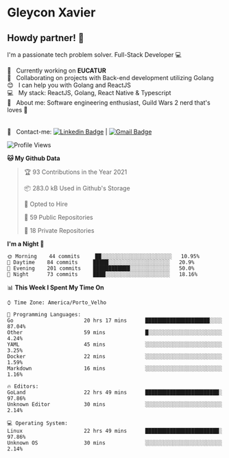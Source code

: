 # Gleycon Xavier

## Howdy partner! 👋

I'm a passionate tech problem solver.
Full-Stack Developer :computer:

 :rocket:  &nbsp; Currently working on **EUCATUR**
 <br/> :purple_heart: &nbsp; Collaborating on projects with Back-end development utilizing Golang
 <br/> :blush: &nbsp; I can help you with Golang and ReactJS
 <br/> :computer: &nbsp; My stack: ReactJS, Golang, React Native & Typescript
 <br/> 💬  &nbsp; About me: Software engineering enthusiast, Guild Wars 2 nerd that's loves :apple:
 <br/>
 <br/>
 <br/> :email: &nbsp; Contact-me: [![Linkedin Badge](https://img.shields.io/badge/-GleyconXavier-blue?style=flat-square&logo=Linkedin&logoColor=white&link=https://www.linkedin.com/in/gleyconxavier/)](https://www.linkedin.com/in/gleyconxavier/) 
| 
[![Gmail Badge](https://img.shields.io/badge/-gleyconxcarlos@gmail.com-c14438?style=flat-square&logo=Gmail&logoColor=white&link=mailto:gleyconxcarlos@gmail.com)](mailto:gleyconxcarlos@gmail.com)

<!--START_SECTION:waka-->
![Profile Views](http://img.shields.io/badge/Profile%20Views-0-blue)

**🐱 My Github Data** 

> 🏆 93 Contributions in the Year 2021
 > 
> 📦 283.0 kB Used in Github's Storage 
 > 
> 💼 Opted to Hire
 > 
> 📜 59 Public Repositories 
 > 
> 🔑 18 Private Repositories  
 > 
**I'm a Night 🦉** 

```text
🌞 Morning    44 commits     ██░░░░░░░░░░░░░░░░░░░░░░░   10.95% 
🌆 Daytime    84 commits     █████░░░░░░░░░░░░░░░░░░░░   20.9% 
🌃 Evening    201 commits    ████████████░░░░░░░░░░░░░   50.0% 
🌙 Night      73 commits     ████░░░░░░░░░░░░░░░░░░░░░   18.16%

```


📊 **This Week I Spent My Time On** 

```text
⌚︎ Time Zone: America/Porto_Velho

💬 Programming Languages: 
Go                       20 hrs 17 mins      █████████████████████░░░░   87.04% 
Other                    59 mins             █░░░░░░░░░░░░░░░░░░░░░░░░   4.24% 
YAML                     45 mins             ░░░░░░░░░░░░░░░░░░░░░░░░░   3.25% 
Docker                   22 mins             ░░░░░░░░░░░░░░░░░░░░░░░░░   1.59% 
Markdown                 16 mins             ░░░░░░░░░░░░░░░░░░░░░░░░░   1.16%

🔥 Editors: 
GoLand                   22 hrs 49 mins      ████████████████████████░   97.86% 
Unknown Editor           30 mins             ░░░░░░░░░░░░░░░░░░░░░░░░░   2.14%

💻 Operating System: 
Linux                    22 hrs 49 mins      ████████████████████████░   97.86% 
Unknown OS               30 mins             ░░░░░░░░░░░░░░░░░░░░░░░░░   2.14%

```


<!--END_SECTION:waka-->
